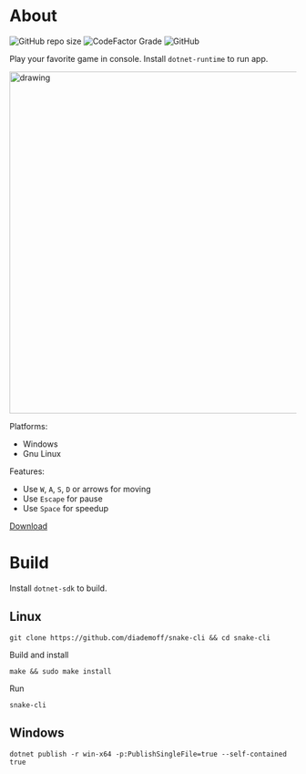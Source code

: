 # About
![GitHub repo size](https://img.shields.io/github/repo-size/diademoff/snake-cli)
![CodeFactor Grade](https://img.shields.io/codefactor/grade/github/diademoff/snake-cli)
![GitHub](https://img.shields.io/github/license/diademoff/snake-cli)

Play your favorite game in console. Install `dotnet-runtime` to run app.

<img src="https://i.imgur.com/Yovm1S1.png" alt="drawing" width="600"/>

Platforms:
* Windows
* Gnu Linux

Features:
* Use `W`, `A`, `S`, `D` or arrows for moving
* Use `Escape` for pause
* Use `Space` for speedup

[Download](https://github.com/diademoff/snake-cli/releases)

# Build
Install `dotnet-sdk` to build.

## Linux

```
git clone https://github.com/diademoff/snake-cli && cd snake-cli
```

Build and install
```
make && sudo make install
```

Run
```
snake-cli
```

## Windows
```
dotnet publish -r win-x64 -p:PublishSingleFile=true --self-contained true
```
